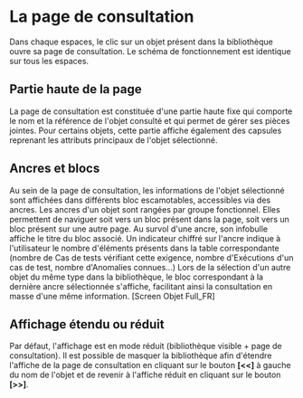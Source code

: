 # La page de consultation
Dans chaque espaces, le clic sur un objet présent dans la bibliothèque ouvre sa page de consultation. Le schéma de fonctionnement est identique sur tous les espaces.
## Partie haute de la page
La page de consultation est constituée d'une partie haute fixe qui comporte le nom et la référence de l'objet consulté et qui permet de gérer ses pièces jointes.
Pour certains objets, cette partie affiche également des capsules reprenant les attributs principaux de l'objet sélectionné.
## Ancres et blocs
Au sein de la page de consultation, les informations de l'objet sélectionné sont affichées dans différents bloc escamotables, accessibles via des ancres.
Les ancres d'un objet sont rangées par groupe fonctionnel. Elles permettent de naviguer soit vers un bloc présent dans la page, soit vers un bloc présent sur une autre page.
Au survol d'une ancre, son infobulle affiche le titre du bloc associé. 
Un indicateur chiffré sur l'ancre indique à l'utilisateur le nombre d'éléments présents dans la table correspondante (nombre de Cas de tests vérifiant cette exigence, nombre d'Exécutions d'un cas de test, nombre d'Anomalies connues...)
Lors de la sélection d'un autre objet du même type dans la bibliothèque, le bloc correspondant à la dernière ancre sélectionnée s'affiche, facilitant ainsi la consultation en masse d'une même information.
 [Screen Objet Full_FR]
## Affichage étendu ou réduit
Par défaut, l'affichage est en mode réduit (bibliothèque visible + page de consultation). Il est possible de masquer la bibliothèque afin d'étendre l'affiche de la page de consultation en cliquant sur le bouton **[<<]** à gauche du nom de l'objet et de revenir à l'affiche réduit en cliquant sur le bouton **[>>]**.



<!--stackedit_data:
eyJoaXN0b3J5IjpbOTU5NzA2OTIxLDE2OTk2MjczODAsLTUwMD
UxNDU3MywxODk4OTE4MDcwLC0xOTAxMTEyMTM5LDUzOTI5MTg1
MSwtMjEyNzc0MTE1NSwtMjExMDM5OTM0Myw3MTY5NzU3MTMsLT
EwNjUyNjM0ODcsMjY2MzQ2NTYsNzcyMzI0NDc5LC03ODg5ODY1
MzQsMjU2NzQ2Mzk0LC0xOTkwMzI3ODk2LC0xMDcyODk2Mjg1LD
Q2NzA5Mzk0NSw1NTU1OTY0MjksLTUzOTg0OTAyNyw3ODMwMTIy
MjBdfQ==
-->